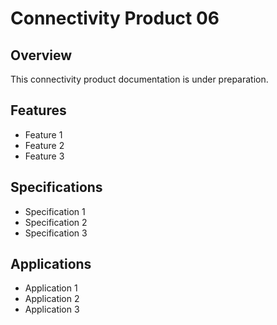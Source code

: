 # Connectivity Product 06

## Overview

This connectivity product documentation is under preparation.

## Features

- Feature 1
- Feature 2
- Feature 3

## Specifications

- Specification 1
- Specification 2
- Specification 3

## Applications

- Application 1
- Application 2
- Application 3
